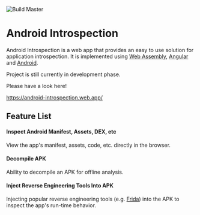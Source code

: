 ![Build Master](https://github.com/jonforshort/android-introspection/workflows/Build%20Master/badge.svg)

# Android Introspection

Android Introspection is a web app that provides an easy to use solution for application introspection.  It is implemented using [Web Assembly](https://webassembly.org/), [Angular](https://angular.io/) and [Android](https://developer.android.com).

Project is still currently in development phase.

Please have a look here!

https://android-introspection.web.app/

## Feature List

#### Inspect Android Manifest, Assets, DEX, etc

View the app's manifest, assets, code, etc. directly in the browser.

#### Decompile APK

Ability to decompile an APK for offline analysis.

#### Inject Reverse Engineering Tools Into APK

Injecting popular reverse engineering tools (e.g. [Frida](https://frida.re)) into the APK to inspect the app's run-time behavior.

